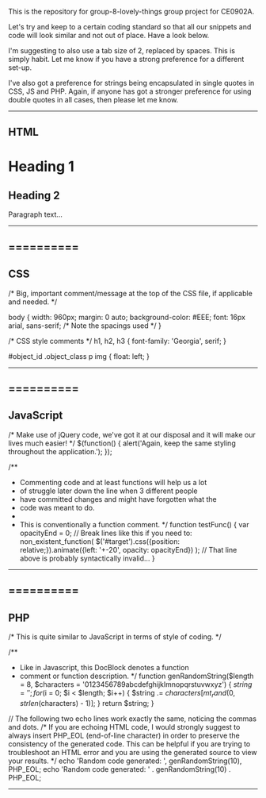 This is the repository for group-8-lovely-things
group project for CE0902A.

Let's try and keep to a certain coding standard 
so that all our snippets and code will look 
similar and not out of place. Have a look below.

I'm suggesting to also use a tab size of 2, 
replaced by spaces. This is simply habit. Let me 
know if you have a strong preference for a 
different set-up.

I've also got a preference for strings being 
encapsulated in single quotes in CSS, JS and PHP.
Again, if anyone has got a stronger preference 
for using double quotes in all cases, then please
let me know.

----------
  HTML
----------

<!DOCTYPE html>
<html>
<head>
  <title></title>
  <script src="//ajax.googleapis.com/ajax/libs/jquery/1.9.0/jquery.min.js"></script>
  <script src="//ajax.googleapis.com/ajax/libs/jqueryui/1.10.0/jquery-ui.min.js"></script>
</head>
<body>

<h1>Heading 1</h1>
<h2>Heading 2</h2>
<p>Paragraph text...</p>
<!-- This is an HTML comment -->
<!-- Remember - only use tables for tabular data! -->

</body>
</html>

----------
==========
----------
   CSS
----------

/*
  Big, important comment/message at the top of the CSS
  file, if applicable and needed.
*/

body {
  width: 960px;
  margin: 0 auto;
  background-color: #EEE;
  font: 16px arial, sans-serif;
  /* Note the spacings used */
}

/* CSS style comments */
h1, h2, h3 {
  font-family: 'Georgia', serif;
}

#object_id .object_class p img {
  float: left;
}

----------
==========
----------
JavaScript
----------

/*
  Make use of jQuery code, we've got it at our disposal
  and it will make our lives much easier!
*/
$(function() {
  alert('Again, keep the same styling throughout the application.');
});

/**
 * Commenting code and at least functions will help us a lot
 * of struggle later down the line when 3 different people
 * have committed changes and might have forgotten what the 
 * code was meant to do.
 * 
 * This is conventionally a function comment.
 */
function testFunc() {
  var opacityEnd = 0;
  // Break lines like this if you need to:
  non_existent_function(
    $('#target').css({position: relative;}).animate({left: '+-20', opacity: opacityEnd})
  );
  // That line above is probably syntactically invalid...
}

----------
==========
----------
   PHP
----------

/*
  This is quite similar to JavaScript in terms of style of coding.
*/

/**
 * Like in Javascript, this DocBlock denotes a function
 * comment or function description.
 */
function genRandomString($length = 8, $characters = '0123456789abcdefghijklmnopqrstuvwxyz') {
  $string = '';
  for ($i = 0; $i < $length; $i++) {
    $string .= $characters[mt_rand(0, strlen($characters) - 1)];
  }
  return $string;
}

// The following two echo lines work exactly the same, noticing the commas and dots.
/*
  If you are echoing HTML code, I would strongly suggest to always
  insert PHP_EOL (end-of-line character) in order to preserve the
  consistency of the generated code. This can be helpful if you are
  trying to troubleshoot an HTML error and you are using the
  generated source to view your results.
*/
echo 'Random code generated: ', genRandomString(10), PHP_EOL;
echo 'Random code generated: ' . genRandomString(10) . PHP_EOL;

----------

